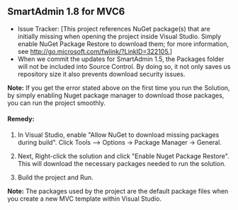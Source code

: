 ## SmartAdmin 1.8 for MVC6

+ Issue Tracker: [This project references NuGet package(s) that are initially missing when opening the project inside Visual Studio. Simply  enable NuGet Package Restore to download them; for more information, see http://go.microsoft.com/fwlink/?LinkID=322105.]
+ When we commit the updates for SmartAdmin 1.5, the Packages folder will not be included into Source Control. By doing so, it not only saves us repository size it also prevents download security issues.

**Note:** If you get the error stated above on the first time you run the Solution, by simply enabling Nuget package manager to download those packages, you can run the project smoothly. 

#### Remedy:

1. In Visual Studio, enable "Allow NuGet to download missing packages during build". 
	Click Tools --> Options -> Package Manager -> General.

2. Next, Right-click the solution and click "Enable Nuget Package Restore". 
	This will download the necessary packages needed to run the solution.

3. Build the project and Run.


**Note:** The packages used by the project are the default package files when you create a new MVC template within Visual Studio.